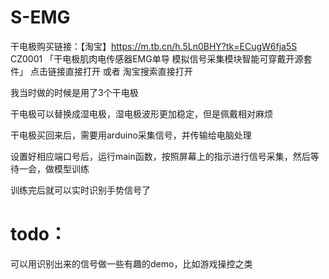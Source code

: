 # S-EMG
干电极购买链接：【淘宝】https://m.tb.cn/h.5Ln0BHY?tk=ECugW6fja5S CZ0001 「干电极肌肉电传感器EMG单导 模拟信号采集模块智能可穿戴开源套件」
点击链接直接打开 或者 淘宝搜索直接打开

我当时做的时候是用了3个干电极


干电极可以替换成湿电极，湿电极波形更加稳定，但是佩戴相对麻烦

干电极买回来后，需要用arduino采集信号，并传输给电脑处理

设置好相应端口号后，运行main函数，按照屏幕上的指示进行信号采集，然后等待一会，做模型训练

训练完后就可以实时识别手势信号了

# todo：
可以用识别出来的信号做一些有趣的demo，比如游戏操控之类
